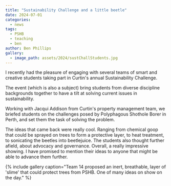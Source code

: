 ```yaml
---
title: "Sustainability Challenge and a little beetle"
date: 2024-07-01
categories:
  - news
tags:
  - PSHB
  - teaching
  - ben
author: Ben Phillips
gallery:
  - image_path: assets/2024/sustChallStudents.jpg
---
```


I recently had the pleasure of engaging with several teams of smart and creative students taking part in Curtin's annual Sustainability Challenge.

The event (which is also a subject) bring students from diverse discipline backgrounds together to have a tilt at solving current issues in sustainability.

Working with Jacqui Addison from Curtin's property management team, we briefed students on the challenges posed by Polyphagous Shothole Borer in Perth, and set them the task of solving the problem.

The ideas that came back were really cool.  Ranging from chemical goop that could be sprayed on trees to form a protective layer, to heat treatment, to sonicating the beetles into beetlejuice.  The students also thought further afield, about advocacy and governance.  Overall, a really impressive showing.  I have promised to mention their ideas to anyone that might be able to advance them further.


{% include gallery caption="Team 14 proposed an inert, breathable, layer of 'slime' that could protect trees from PSHB. One of many ideas on show on the day." %}